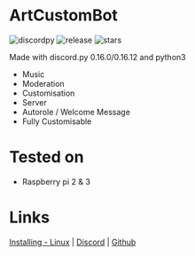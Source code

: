 # ArtCustomBot
![discordpy](https://img.shields.io/badge/discord.py-0.16.0%2F0.16.12-red.svg) ![release](https://img.shields.io/github/release/Articuno1234/ArtCustomBot.svg?style=for-the-badge) ![stars](https://img.shields.io/github/stars/Articuno1234/ArtCustomBot.svg?label=Github%20Stars&style=popout-square) 

Made with discord.py 0.16.0/0.16.12 and python3

- Music
- Moderation
- Customisation
- Server
- Autorole / Welcome Message
- Fully Customisable

# Tested on
- Raspberry pi 2 & 3

# Links
[Installing - Linux](https://github.com/Articuno1234/ArtCustomBot/wiki/installation-Linux) | [Discord](https://discord.gg/6V82bKP) | [Github](https://github.com/Articuno1234)